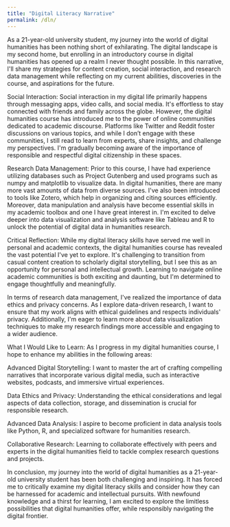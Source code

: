```yaml
---
title: "Digital Literacy Narrative"
permalink: /dln/
---
```

As a 21-year-old university student, my journey into the world of digital humanities has been nothing short of exhilarating. The digital landscape is my second home, but enrolling in an introductory course in digital humanities has opened up a realm I never thought possible. In this narrative, I'll share my strategies for content creation, social interaction, and research data management while reflecting on my current abilities, discoveries in the course, and aspirations for the future.

Social Interaction:
Social interaction in my digital life primarily happens through messaging apps, video calls, and social media. It's effortless to stay connected with friends and family across the globe. However, the digital humanities course has introduced me to the power of online communities dedicated to academic discourse. Platforms like Twitter and Reddit foster discussions on various topics, and while I don’t engage with these communities, I still read to learn from experts, share insights, and challenge my perspectives. I'm gradually becoming aware of the importance of responsible and respectful digital citizenship in these spaces.

Research Data Management:
Prior to this course, I have had experience utilizing databases such as Project Gutenberg and used programs such as numpy and matplotlib to visualize data. In digital humanities, there are many more vast amounts of data from diverse sources. I've also been introduced to tools like Zotero, which help in organizing and citing sources efficiently. Moreover, data manipulation and analysis have become essential skills in my academic toolbox and one I have great interest in. I'm excited to delve deeper into data visualization and analysis software like Tableau and R to unlock the potential of digital data in humanities research.

Critical Reflection:
While my digital literacy skills have served me well in personal and academic contexts, the digital humanities course has revealed the vast potential I've yet to explore. It's challenging to transition from casual content creation to scholarly digital storytelling, but I see this as an opportunity for personal and intellectual growth. Learning to navigate online academic communities is both exciting and daunting, but I'm determined to engage thoughtfully and meaningfully.

In terms of research data management, I've realized the importance of data ethics and privacy concerns. As I explore data-driven research, I want to ensure that my work aligns with ethical guidelines and respects individuals' privacy. Additionally, I'm eager to learn more about data visualization techniques to make my research findings more accessible and engaging to a wider audience.

What I Would Like to Learn:
As I progress in my digital humanities course, I hope to enhance my abilities in the following areas:

Advanced Digital Storytelling: I want to master the art of crafting compelling narratives that incorporate various digital media, such as interactive websites, podcasts, and immersive virtual experiences.

Data Ethics and Privacy: Understanding the ethical considerations and legal aspects of data collection, storage, and dissemination is crucial for responsible research.

Advanced Data Analysis: I aspire to become proficient in data analysis tools like Python, R, and specialized software for humanities research.

Collaborative Research: Learning to collaborate effectively with peers and experts in the digital humanities field to tackle complex research questions and projects.

In conclusion, my journey into the world of digital humanities as a 21-year-old university student has been both challenging and inspiring. It has forced me to critically examine my digital literacy skills and consider how they can be harnessed for academic and intellectual pursuits. With newfound knowledge and a thirst for learning, I am excited to explore the limitless possibilities that digital humanities offer, while responsibly navigating the digital frontier.


